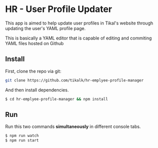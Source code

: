 # HR - User Profile Updater

This app is aimed to help update user profiles in Tikal's website through updating the user's YAML profile page.

This is basically a YAML editor that is capable of editing and commiting YAML files hosted on Github

## Install

First, clone the repo via git:

```bash
git clone https://github.com/tikalk/hr-emplyee-profile-manager
```

And then install dependencies.

```bash
$ cd hr-emplyee-profile-manager && npm install
```


## Run

Run this two commands __simultaneously__ in different console tabs.

```bash
$ npm run watch
$ npm run start
```
